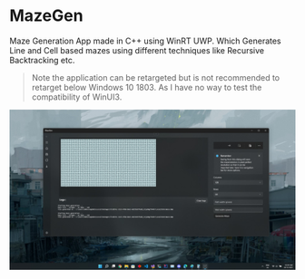 # MazeGen
Maze Generation App made in C++  using WinRT UWP. Which Generates Line and Cell based mazes using different techniques like Recursive Backtracking etc.

> Note the application can be retargeted but is not recommended to retarget below Windows 10 1803. As I have no way to test the compatibility of WinUI3.

![image](./Docs/2021-12-20.jpg)
